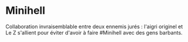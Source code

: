 # Minihell

Collaboration invraisemblable entre deux ennemis jurés : l'aigri originel et Le Z s'allient pour éviter d'avoir à faire #Minihell avec des gens barbants. 